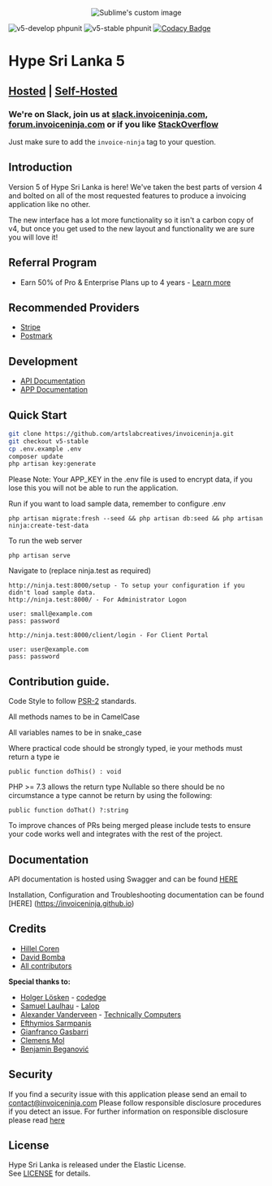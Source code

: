 <p align="center">
    <img src="https://raw.githubusercontent.com/hillelcoren/invoice-ninja/master/public/images/round_logo.png" alt="Sublime's custom image"/>
</p>

![v5-develop phpunit](https://github.com/artslabcreatives/invoiceninja/workflows/phpunit/badge.svg?branch=v5-develop)
![v5-stable phpunit](https://github.com/artslabcreatives/invoiceninja/workflows/phpunit/badge.svg?branch=v5-stable)
[![Codacy Badge](https://app.codacy.com/project/badge/Grade/d16c78aad8574466bf83232b513ef4fb)](https://www.codacy.com/gh/turbo124/invoiceninja/dashboard?utm_source=github.com&amp;utm_medium=referral&amp;utm_content=turbo124/invoiceninja&amp;utm_campaign=Badge_Grade)

# Hype Sri Lanka 5

## [Hosted](https://www.invoiceninja.com) | [Self-Hosted](https://www.invoiceninja.org)

### We're on Slack, join us at [slack.invoiceninja.com](http://slack.invoiceninja.com), [forum.invoiceninja.com](https://forum.invoiceninja.com) or if you like [StackOverflow](https://stackoverflow.com/tags/invoice-ninja/)

Just make sure to add the `invoice-ninja` tag to your question.

## Introduction

Version 5 of Hype Sri Lanka is here! We've taken the best parts of version 4 and bolted on all of the most requested features to produce a invoicing application like no other. 

The new interface has a lot more functionality so it isn't a carbon copy of v4, but once you get used to the new layout and functionality we are sure you will love it!

## Referral Program
* Earn 50% of Pro & Enterprise Plans up to 4 years - [Learn more](https://www.invoiceninja.com/referral-program/)

## Recommended Providers
* [Stripe](https://stripe.com/)
* [Postmark](https://postmarkapp.com/)

## Development
* [API Documentation](https://app.swaggerhub.com/apis/invoiceninja/invoiceninja)
* [APP Documentation](https://invoiceninja.github.io/)

## Quick Start

```bash
git clone https://github.com/artslabcreatives/invoiceninja.git
git checkout v5-stable
cp .env.example .env
composer update
php artisan key:generate
```

Please Note: Your APP_KEY in the .env file is used to encrypt data, if you lose this you will not be able to run the application.

Run if you want to load sample data, remember to configure .env
```
php artisan migrate:fresh --seed && php artisan db:seed && php artisan ninja:create-test-data
```

To run the web server
```
php artisan serve 
```

Navigate to (replace ninja.test as required)
```
http://ninja.test:8000/setup - To setup your configuration if you didn't load sample data.
http://ninja.test:8000/ - For Administrator Logon

user: small@example.com
pass: password

http://ninja.test:8000/client/login - For Client Portal

user: user@example.com
pass: password
```

## Contribution guide.

Code Style to follow [PSR-2](https://www.php-fig.org/psr/psr-2/) standards.

All methods names to be in CamelCase

All variables names to be in snake_case

Where practical code should be strongly typed, ie your methods must return a type ie

`public function doThis() : void`

PHP >= 7.3 allows the return type Nullable so there should be no circumstance a type cannot be return by using the following:

`public function doThat() ?:string`

To improve chances of PRs being merged please include tests to ensure your code works well and integrates with the rest of the project.

## Documentation

API documentation is hosted using Swagger and can be found [HERE](https://app.swaggerhub.com/apis/invoiceninja/invoiceninja)

Installation, Configuration and Troubleshooting documentation can be found [HERE] (https://invoiceninja.github.io)

## Credits
* [Hillel Coren](https://hillelcoren.com/)
* [David Bomba](https://github.com/turbo124)
* [All contributors](https://github.com/artslabcreatives/invoiceninja/graphs/contributors)

**Special thanks to:**
* [Holger Lösken](https://github.com/codedge) - [codedge](http://codedge.de)
* [Samuel Laulhau](https://github.com/lalop) - [Lalop](http://lalop.co/)
* [Alexander Vanderveen](https://blog.technicallycomputers.ca/) - [Technically Computers](https://www.technicallycomputers.ca/)
* [Efthymios Sarmpanis](https://github.com/esarbanis)
* [Gianfranco Gasbarri](https://github.com/gincos)
* [Clemens Mol](https://github.com/clemensmol)
* [Benjamin Beganović](https://github.com/beganovich)

## Security

If you find a security issue with this application please send an email to contact@invoiceninja.com Please follow responsible disclosure procedures if you detect an issue. For further information on responsible disclosure please read [here](https://cheatsheetseries.owasp.org/cheatsheets/Vulnerability_Disclosure_Cheat_Sheet.html)

## License
Hype Sri Lanka is released under the Elastic License.  
See [LICENSE](LICENSE) for details.
